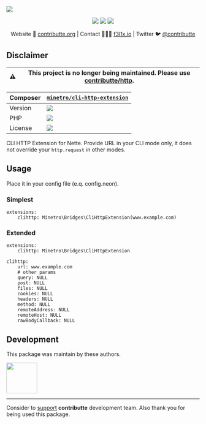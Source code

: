 ![](https://heatbadger.now.sh/github/readme/contributte/cli-http/?deprecated=1)

<p align=center>
    <a href="https://bit.ly/ctteg"><img src="https://badgen.net/badge/support/gitter/cyan"></a>
    <a href="https://bit.ly/cttfo"><img src="https://badgen.net/badge/support/forum/yellow"></a>
    <a href="https://contributte.org/partners.html"><img src="https://badgen.net/badge/sponsor/donations/F96854"></a>
</p>

<p align=center>
    Website 🚀 <a href="https://contributte.org">contributte.org</a> | Contact 👨🏻‍💻 <a href="https://f3l1x.io">f3l1x.io</a> | Twitter 🐦 <a href="https://twitter.com/contributte">@contributte</a>
</p>

## Disclaimer

| :warning: | This project is no longer being maintained. Please use [contributte/http](https://github.com/contributte/http).
|---|---|

| Composer | [`minetro/cli-http-extension`](https://packagist.org/packages/minetro/cli-http-extension) |
|---| --- |
| Version | ![](https://badgen.net/packagist/v/minetro/cli-http-extension) |
| PHP | ![](https://badgen.net/packagist/php/minetro/cli-http-extension) |
| License | ![](https://badgen.net/github/license/minetro/cli-http-extensionp) |

CLI HTTP Extension for Nette. Provide URL in your CLI mode only, it does not override your `http.request` in other modes.

## Usage

Place it in your config file (e.q. config.neon).

### Simplest

```neon
extensions:
	clihttp: Minetro\Bridges\CliHttpExtension(www.example.com)
```

### Extended

```neon
extensions:
	clihttp: Minetro\Bridges\CliHttpExtension

clihttp:
	url: www.example.com
	# other params
	query: NULL
	post: NULL
	files: NULL
	cookies: NULL
	headers: NULL
	method: NULL
	remoteAddress: NULL
	remoteHost: NULL
	rawBodyCallback: NULL
```

## Development

This package was maintain by these authors.

<a href="https://github.com/f3l1x">
  <img width="80" height="80" src="https://avatars2.githubusercontent.com/u/538058?v=3&s=80">
</a>

-----

Consider to [support](https://contributte.org/partners.html) **contributte** development team.
Also thank you for being used this package.
